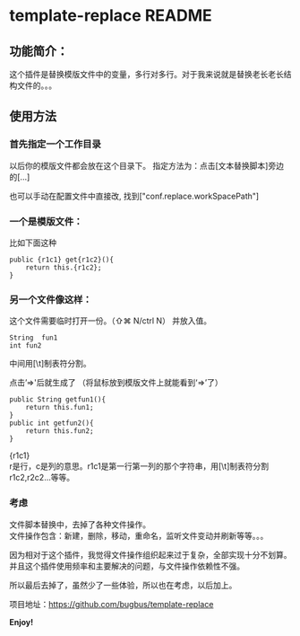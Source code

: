 # template-replace README

## 功能简介：
这个插件是替换模版文件中的变量，多行对多行。对于我来说就是替换老长老长结构文件的。。。   
  
  
## 使用方法
### 首先指定一个工作目录
以后你的模版文件都会放在这个目录下。
指定方法为：点击[文本替换脚本]旁边的[...]

也可以手动在配置文件中直接改,
找到["conf.replace.workSpacePath"]
  
### 一个是模版文件：
  
比如下面这种

```
public {r1c1} get{r1c2}(){
    return this.{r1c2};
} 
```

  
### 另一个文件像这样：
  
这个文件需要临时打开一份。（⇧⌘ N/ctrl N）
并放入值。
```
String	fun1
int	fun2
```
中间用[\t]制表符分割。



点击’=>'后就生成了  （将鼠标放到模版文件上就能看到‘=>’了）

```
public String getfun1(){
    return this.fun1;
} 
public int getfun2(){
    return this.fun2;
} 

```


{r1c1}  
r是行，c是列的意思。r1c1是第一行第一列的那个字符串，用[\t]制表符分割  
r1c2,r2c2...等等。  


  
### 考虑
  
文件脚本替换中，去掉了各种文件操作。  
文件操作包含：新建，删除，移动，重命名，监听文件变动并刷新等等。。。  

因为相对于这个插件，我觉得文件操作组织起来过于复杂，全部实现十分不划算。  
并且这个插件使用频率和主要解决的问题，与文件操作依赖性不强。  

所以最后去掉了，虽然少了一些体验，所以也在考虑，以后加上。  

项目地址：https://github.com/bugbus/template-replace

**Enjoy!**

